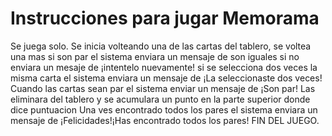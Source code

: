 # Instrucciones para jugar Memorama 
Se juega solo.
Se inicia volteando una de las cartas del tablero, se voltea una mas si son par el sistema enviara un mensaje de son iguales si no 
enviara un mesaje de ¡intentelo nuevamente!
si se selecciona dos veces la misma carta el sistema enviara un mensaje de ¡La seleccionaste dos veces!
Cuando las cartas sean par el sistema enviar un mensaje de ¡Son par!
Las eliminara del tablero y se acumulara un punto en la parte superior donde dice puntuacion 
Una ves encontrado todos los pares el sistema enviara un mensaje de ¡Felicidades!¡Has encontrado todos los pares!
FIN DEL JUEGO.